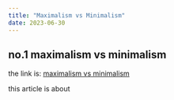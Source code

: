 ```yaml
---
title: "Maximalism vs Minimalism"
date: 2023-06-30
---
```


## no.1 maximalism vs minimalism

the link is: [maximalism vs minimalism](https://www.harpersbazaar.com/uk/culture/lifestyle_homes/a35427044/minimalism-vs-maximalism-which-is-more-stylish/)

this article is about 
